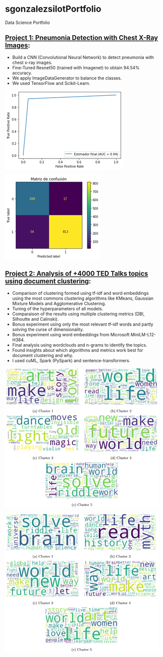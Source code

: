 # sgonzalezsilotPortfolio
Data Science Portfolio

## [Project 1: Pneumonia Detection with Chest X-Ray Images](https://github.com/sgonzalezsilot/FinalProjectComputerVision): 
* Build a CNN (Convolutional Neural Network) to detect pneumonia with chest x-ray images.
* Fine-Tuned Resnet50 (trained with Imagenet) to obtain 94.54% accuracy.
* We apply ImageDataGenerator to balance the classes.
* We used TensorFlow and Scikit-Learn.

![](images/ROC.png)

![](images/matriz.png)


## [Project 2: Analysis of +4000 TED Talks topics using document clustering](https://github.com/sgonzalezsilot/TedTalksClustering): 
* Comparison of clustering formed using tf-idf and word embeddings using the most commons clustering algorithms like KMeans, Gaussian Mixture Models and Agglomerative Clustering.
* Tuning of the hyperparameters of all models.
* Comparaison of the results using multiple clustering metrics (DBI, Silhoutte and Calinski).
* Bonus experiment using only the most relevant tf-idf words and partly solving the curse of dimensionality.
* Bonus experiment using word embeddings from Microsoft MiniLM-L12-H384.
* Final analysis using wordclouds and n-grams to identify the topics.
* Found insights about which algorithms and metrics work best for document clustering and why.
* I used cuML, Spark (PySpark) and sentence-transformers.

![](images/Clusters_KMeans.png)

![](images/Clusters_GMM.png)
